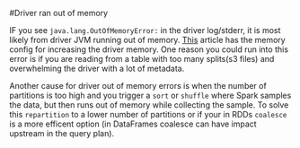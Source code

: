 #Driver ran out of memory

IF you see ```java.lang.OutOfMemoryError:```  in the driver log/stderr, it is most likely from driver JVM running out of memory. [This](https://manuals.netflix.net/view/sparkdocs/mkdocs/master/memory-configuration/#driver-ran-out-of-jvm-memory) article has the memory config for increasing the driver memory. One reason you could run into this error is
if you are reading from a table with too many splits(s3 files) and overwhelming the driver with a lot of metadata.



Another cause for driver out of memory errors is when the number of partitions is too high and you trigger a `sort` or `shuffle` where Spark samples the data, but then runs out of memory while collecting the sample. To solve this `repartition` to a lower number of partitions or if your in RDDs `coalesce` is a more efficent option (in DataFrames coalesce can have impact upstream in the query plan).



